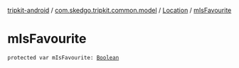 [tripkit-android](../../index.md) / [com.skedgo.tripkit.common.model](../index.md) / [Location](index.md) / [mIsFavourite](./m-is-favourite.md)

# mIsFavourite

`protected var mIsFavourite: `[`Boolean`](https://kotlinlang.org/api/latest/jvm/stdlib/kotlin/-boolean/index.html)